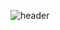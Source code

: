 ![header](https://capsule-render.vercel.app/api?type=wave&color=496FF6&height=300&section=header&text=FitFit&fontSize=90&fontColor=ffffff)
